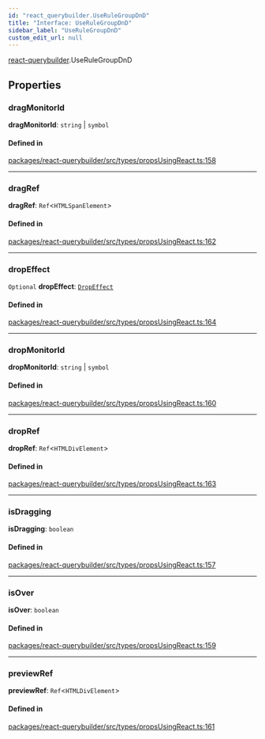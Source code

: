 ```yaml
---
id: "react_querybuilder.UseRuleGroupDnD"
title: "Interface: UseRuleGroupDnD"
sidebar_label: "UseRuleGroupDnD"
custom_edit_url: null
---
```


[react-querybuilder](../modules/react_querybuilder.md).UseRuleGroupDnD

## Properties

### dragMonitorId

 **dragMonitorId**: `string` \| `symbol`

#### Defined in

[packages/react-querybuilder/src/types/propsUsingReact.ts:158](https://github.com/react-querybuilder/react-querybuilder/blob/55590db8/packages/react-querybuilder/src/types/propsUsingReact.ts#L158)

___

### dragRef

 **dragRef**: `Ref`<`HTMLSpanElement`\>

#### Defined in

[packages/react-querybuilder/src/types/propsUsingReact.ts:162](https://github.com/react-querybuilder/react-querybuilder/blob/55590db8/packages/react-querybuilder/src/types/propsUsingReact.ts#L162)

___

### dropEffect

 `Optional` **dropEffect**: [`DropEffect`](../modules/react_querybuilder.md#dropeffect)

#### Defined in

[packages/react-querybuilder/src/types/propsUsingReact.ts:164](https://github.com/react-querybuilder/react-querybuilder/blob/55590db8/packages/react-querybuilder/src/types/propsUsingReact.ts#L164)

___

### dropMonitorId

 **dropMonitorId**: `string` \| `symbol`

#### Defined in

[packages/react-querybuilder/src/types/propsUsingReact.ts:160](https://github.com/react-querybuilder/react-querybuilder/blob/55590db8/packages/react-querybuilder/src/types/propsUsingReact.ts#L160)

___

### dropRef

 **dropRef**: `Ref`<`HTMLDivElement`\>

#### Defined in

[packages/react-querybuilder/src/types/propsUsingReact.ts:163](https://github.com/react-querybuilder/react-querybuilder/blob/55590db8/packages/react-querybuilder/src/types/propsUsingReact.ts#L163)

___

### isDragging

 **isDragging**: `boolean`

#### Defined in

[packages/react-querybuilder/src/types/propsUsingReact.ts:157](https://github.com/react-querybuilder/react-querybuilder/blob/55590db8/packages/react-querybuilder/src/types/propsUsingReact.ts#L157)

___

### isOver

 **isOver**: `boolean`

#### Defined in

[packages/react-querybuilder/src/types/propsUsingReact.ts:159](https://github.com/react-querybuilder/react-querybuilder/blob/55590db8/packages/react-querybuilder/src/types/propsUsingReact.ts#L159)

___

### previewRef

 **previewRef**: `Ref`<`HTMLDivElement`\>

#### Defined in

[packages/react-querybuilder/src/types/propsUsingReact.ts:161](https://github.com/react-querybuilder/react-querybuilder/blob/55590db8/packages/react-querybuilder/src/types/propsUsingReact.ts#L161)
